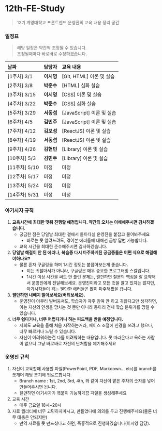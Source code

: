 # 12th-FE-Study
> 12기 계명대학교 프론트엔드 운영진의 교육 내용 정리 공간    

### 일정표
> 해당 일정은 약간씩 조정될 수 있습니다.     
> 조정될때마다 바로바로 수정하겠습니다.      

| 날짜         | 담당자     | 교육 내용                 |
|:------------|:---------|:----------------------- |
|[1주차] 3/1   | **이시영** | [Git, HTML] 이론 및 실습   |
|[2주차] 3/8   | **박준수** | [HTML] 심화 실습          |
|[3주차] 3/15  | **이시영** | [CSS] 이론 및 실습         |
|[4주차] 3/22  | **박준수** | [CSS] 심화 실습           |
|[5주차] 3/29  | **서동섭** | [JavaScript] 이론 및 실습  |
|[6주차] 4/5   | **김민주** | [JavaScript] 이론 및 실습  |
|[7주차] 4/12  | **김보성** | [ReactJS] 이론 및 실습     |
|[8주차] 4/19  | **서동섭** | [ReactJS] 이론 및 실습     |
|[9주차] 4/26  | **김현민** | [Library] 이론 및 실습     |
|[10주차] 5/3  | **김민주** | [Library] 이론 및 실습     |
|[11주차] 5/10 | 미정       | 미정                     |
|[12주차] 5/17 | 미정       | 미정                     |
|[13주차] 5/24 | 미정       | 미정                     |
|[14주차] 5/31 | 미정       | 미정                     |

### 아기시자 규칙
1. **교육시간에 최대한 맞춰 진행할 예정입니다. 약간의 오차는 이해해주시면 감사하겠습니다.**
    * 궁금한 점은 당일날 최대한 곁에서 돌아다닐 운영진을 붙잡고 물어봐주세요
        * 바로는 못 알려드려도, 겪어본 에러들에 대해선 금방 답변 가능합니다.
    * 교육 시간을 최대한 준수해주시면 감사하겠습니다.
2. **당일날 해결이 안 된 에러나, 복습중 다시 마주하게된 궁금증들은 어떤 식으로 해결해야하나요?**
    * 물론 혼자 구글링을 하며 1시간 정도는 붙잡아보는게 좋습니다.
        * 이는 귀찮아서가 아니라, 구글링은 매우 중요한 프로그래밍 스킬입니다.
        * 1시간 이상 시간을 써도 안 풀린 문제는, 웬만하면 질문의 핵심을 잘 요약해서 운영진에게 전달해보세요. 운영진이라고 모든 것을 알고 있지는 않지만, 아기사자들이 겪는 웬만한 에러들은 많이 마주해봤을 겁니다.
3. **웬만하면 내빼지 말아보세요(버텨보세요).**
    * 운영진이 아무리 발버둥쳐도, 학습자가 자주 참여 안 하고 귀찮다고만 생각하면, 이는 자신의 인생을 망치는 것 뿐만 아니라 동아리 전체 학습 분위기를 망칠 수 있습니다.
4. **너무 쉽다거나, 너무 어렵다거나 하는 피드백을 받을 예정입니다.**
    * 저희도 교육을 올해 처음 시작하는거라, 페이스 조절에 신경을 쓰려고 했으나, 너무 빠르거나 느릴 수 있습니다.
    * 자신이 어려워하는건 다들 어려워하는 내용입니다. 못 따라온다고 욕하는 사람이 없으니 그냥 바로바로 자신의 난처함을 얘기해주세요

### 운영진 규칙
1. 자신이 교육할때 사용할 파일(PowerPoint, PDF, Markdown... etc)를 branch를 쪼개어 해당 분기에 업로드합니다.
    * Branch name : 1st, 2nd, 3rd, 4th, 와 같이 자신이 맡은 주차의 숫자를 넣어 만들어주시면 됩니다.
    * 웬만하면 아기사자가 복붙이 가능하게끔 파일을 생성해주세요
2. 교육 시간
    * 매주 금요일 18시~20시
3. 자료 퀄리티에 너무 고민하지마시고, 만들었다에 의의를 두고 진행해주세요(물론 너무 대충은 안되지만)
    * 만약 자료를 못 만드셨다고 하면, 즉흥적으로 진행하겠습니다(이시영 담당).